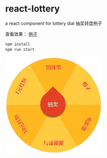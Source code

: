# react-lottery
a react component for lottery dial 
抽奖转盘例子

查看效果：
<a href="https://gyxing.github.io/react-lottery/test" target="_blank">例子</a>

```bash
npm install
npm run start
```

![Alt text](/src/lottery.png)

